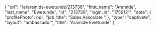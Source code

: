 {
    "url": "\/a\/aramide-ewetunde\/213736",
    "first_name": "Aramide",
    "last_name": "Ewetunde",
    "id": "213736",
    "login_id": "1759121",
    "data": {
        "profilePhoto": null,
        "job_title": "Sales Associate "
    },
    "type": "captivate",
    "layout": "ambassador",
    "title": "Aramide Ewetunde"
}
